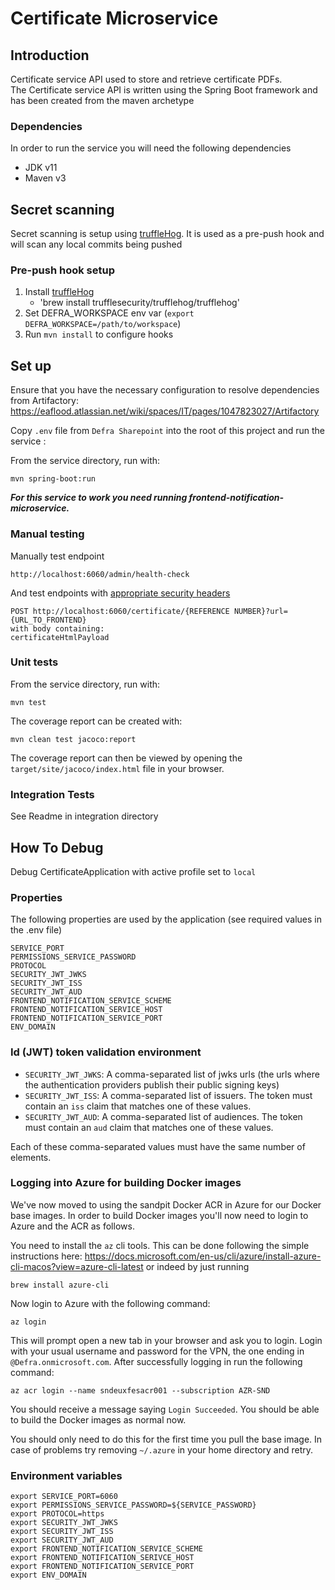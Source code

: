 # Certificate Microservice

## Introduction

Certificate service API used to store and retrieve certificate PDFs.  
The Certificate service API is written using the Spring Boot framework and has been created from the maven archetype

### Dependencies

In order to run the service you will need the following dependencies

- JDK v11
- Maven v3

## Secret scanning
Secret scanning is setup using [truffleHog](https://github.com/trufflesecurity/truffleHog).
It is used as a pre-push hook and will scan any local commits being pushed

### Pre-push hook setup
1. Install [truffleHog](https://github.com/trufflesecurity/truffleHog)
    - 'brew install trufflesecurity/trufflehog/trufflehog'
2. Set DEFRA_WORKSPACE env var (`export DEFRA_WORKSPACE=/path/to/workspace`)
3. Run `mvn install` to configure hooks

## Set up
Ensure that you have the necessary configuration to resolve dependencies from Artifactory: https://eaflood.atlassian.net/wiki/spaces/IT/pages/1047823027/Artifactory

Copy `.env` file from `Defra Sharepoint` into the root of this project and run the service : 

From the service directory, run with:

```mvn spring-boot:run```

***For this service to work you need running frontend-notification-microservice.***

### Manual testing
Manually test endpoint

    http://localhost:6060/admin/health-check
    
And test endpoints with [appropriate security headers](https://eaflood.atlassian.net/wiki/spaces/IM/pages/1171489028/Generating+Security+Headers+for+Backend+Calls+in+Development)
    
    POST http://localhost:6060/certificate/{REFERENCE NUMBER}?url={URL_TO_FRONTEND}
    with body containing:
    certificateHtmlPayload

### Unit tests

From the service directory, run with:

    mvn test
    
The coverage report can be created with:

    mvn clean test jacoco:report
    
The coverage report can then be viewed by opening the `target/site/jacoco/index.html` file in your browser.

### Integration Tests

See Readme in integration directory

## How To Debug

Debug CertificateApplication with active profile set to `local`
  
### Properties
The following properties are used by the application (see required values in the .env file)

```
SERVICE_PORT
PERMISSIONS_SERVICE_PASSWORD
PROTOCOL
SECURITY_JWT_JWKS
SECURITY_JWT_ISS
SECURITY_JWT_AUD
FRONTEND_NOTIFICATION_SERVICE_SCHEME
FRONTEND_NOTIFICATION_SERVICE_HOST
FRONTEND_NOTIFICATION_SERVICE_PORT
ENV_DOMAIN
```

### Id (JWT) token validation environment

* `SECURITY_JWT_JWKS`: A comma-separated list of jwks urls (the urls where the authentication providers publish their public signing keys)
* `SECURITY_JWT_ISS`: A comma-separated list of issuers. The token must contain an `iss` claim that matches one of these values.
* `SECURITY_JWT_AUD`: A comma-separated list of audiences. The token must contain an `aud` claim that matches one of these values.

Each of these comma-separated values must have the same number of elements. 

### Logging into Azure for building Docker images

We've now moved to using the sandpit Docker ACR in Azure for our Docker base images. In order to build Docker images you'll now need to login to Azure and the ACR as follows.

You need to install the `az` cli tools. This can be done following the simple instructions here: https://docs.microsoft.com/en-us/cli/azure/install-azure-cli-macos?view=azure-cli-latest or indeed by just running
```
brew install azure-cli
```
Now login to Azure with the following command:
```
az login
```
This will prompt open a new tab in your browser and ask you to login. Login with your usual username and password for the VPN, the one ending in `@Defra.onmicrosoft.com`. After successfully logging in run the following command:
```
az acr login --name sndeuxfesacr001 --subscription AZR-SND
```
You should receive a message saying `Login Succeeded`. You should be able to build the Docker images as normal now.

You should only need to do this for the first time you pull the base image. In case of problems try removing `~/.azure` in your home directory and retry.

### Environment variables 
```
export SERVICE_PORT=6060
export PERMISSIONS_SERVICE_PASSWORD=${SERVICE_PASSWORD}
export PROTOCOL=https
export SECURITY_JWT_JWKS
export SECURITY_JWT_ISS
export SECURITY_JWT_AUD
export FRONTEND_NOTIFICATION_SERVICE_SCHEME
export FRONTEND_NOTIFICATION_SERIVCE_HOST
export FRONTEND_NOTIFICATION_SERVICE_PORT
export ENV_DOMAIN
   ```
